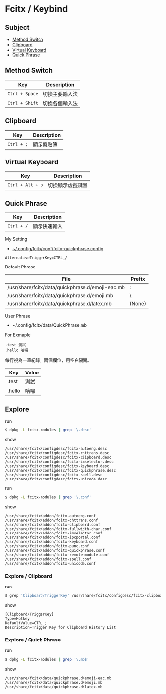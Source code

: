 
# Fcitx / Keybind


## Subject

* [Method Switch](#method-switch)
* [Clipboard](#clipboard)
* [Virtual Keyboard](#virtual-keyboard)
* [Quick Phrase](#quick-phrase)


## Method Switch

| Key | Description |
| --- | --- |
| `Ctrl + Space` | 切換主要輸入法 |
| `Ctrl + Shift` | 切換各個輸入法 |


## Clipboard

| Key | Description |
| --- | --- |
| `Ctrl + ;` | 顯示剪貼簿 |


## Virtual Keyboard

| Key | Description |
| --- | --- |
| `Ctrl + Alt + b` | 切換顯示虛擬鍵盤 |


## Quick Phrase

| Key | Description |
| --- | --- |
| `Ctrl + /` | 顯示快速輸入 |

My Setting

* [~/.config/fcitx/conf/fcitx-quickphrase.config](config/fcitx/conf/fcitx-quickphrase.config#L9)

```
AlternativeTriggerKey=CTRL_/
```

Default Phrase

| File | Prefix |
| --- | --- |
| /usr/share/fcitx/data/quickphrase.d/emoji-eac.mb | : |
| /usr/share/fcitx/data/quickphrase.d/emoji.mb | \ |
| /usr/share/fcitx/data/quickphrase.d/latex.mb | (None) |

User Phrase

* ~/.config/fcitx/data/QuickPhrase.mb

For Exmaple

```
.test 測試
.hello 哈囉
```

每行視為一筆紀錄，兩個欄位，用空白隔開。

| Key | Value |
| --- | --- |
| .test | 測試 |
| .hello | 哈囉 |

## Explore

run

``` sh
$ dpkg -L fcitx-modules | grep '\.desc'
```

show

```
/usr/share/fcitx/configdesc/fcitx-autoeng.desc
/usr/share/fcitx/configdesc/fcitx-chttrans.desc
/usr/share/fcitx/configdesc/fcitx-clipboard.desc
/usr/share/fcitx/configdesc/fcitx-imselector.desc
/usr/share/fcitx/configdesc/fcitx-keyboard.desc
/usr/share/fcitx/configdesc/fcitx-quickphrase.desc
/usr/share/fcitx/configdesc/fcitx-spell.desc
/usr/share/fcitx/configdesc/fcitx-unicode.desc
```

run

``` sh
$ dpkg -L fcitx-modules | grep '\.conf'
```

show

```
/usr/share/fcitx/addon/fcitx-autoeng.conf
/usr/share/fcitx/addon/fcitx-chttrans.conf
/usr/share/fcitx/addon/fcitx-clipboard.conf
/usr/share/fcitx/addon/fcitx-fullwidth-char.conf
/usr/share/fcitx/addon/fcitx-imselector.conf
/usr/share/fcitx/addon/fcitx-ipcportal.conf
/usr/share/fcitx/addon/fcitx-keyboard.conf
/usr/share/fcitx/addon/fcitx-punc.conf
/usr/share/fcitx/addon/fcitx-quickphrase.conf
/usr/share/fcitx/addon/fcitx-remote-module.conf
/usr/share/fcitx/addon/fcitx-spell.conf
/usr/share/fcitx/addon/fcitx-unicode.conf
```


### Explore / Clipboard

run

``` sh
$ grep 'Clipboard/TriggerKey' /usr/share/fcitx/configdesc/fcitx-clipboard.desc -A 4
```

show

```
[Clipboard/TriggerKey]
Type=Hotkey
DefaultValue=CTRL_;
Description=Trigger Key for Clipboard History List
```

### Explore / Quick Phrase

run

``` sh
$ dpkg -L fcitx-modules | grep '\.mb$'
```

show

```
/usr/share/fcitx/data/quickphrase.d/emoji-eac.mb
/usr/share/fcitx/data/quickphrase.d/emoji.mb
/usr/share/fcitx/data/quickphrase.d/latex.mb
```
